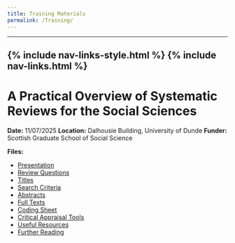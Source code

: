 ```yaml
---
title: Training Materials
permalink: /Training/
---
```

---
{% include nav-links-style.html %}
{% include nav-links.html %}
---

# A Practical Overview of Systematic Reviews for the Social Sciences
**Date:** 11/07/2025
**Location:** Dalhousie Building, University of Dunde
**Funder:** Scottish Graduate School of Social Science

**Files:**
- [Presentation](/assets/files/Presentation.pptx)
- [Review Questions](/assets/files/Review_Questions.pdf)
- [Titles](/assets/files/Titles.pdf)
- [Search Criteria](/assets/files/Search_Criteria.pdf)
- [Abstracts](/assets/files/Abstracts.pdf)
- [Full Texts](/assets/files/Full_Texts.pdf)
- [Coding Sheet](/assets/files/Coding_Sheet.XLSX)
- [Critical Appraisal Tools](/assets/files/Critical_Appraisal_Tools.pdf)
- [Useful Resources](/assets/files/Useful_Resources.pdf)
- [Further Reading](/assets/files/Further_Reading.pdf)
